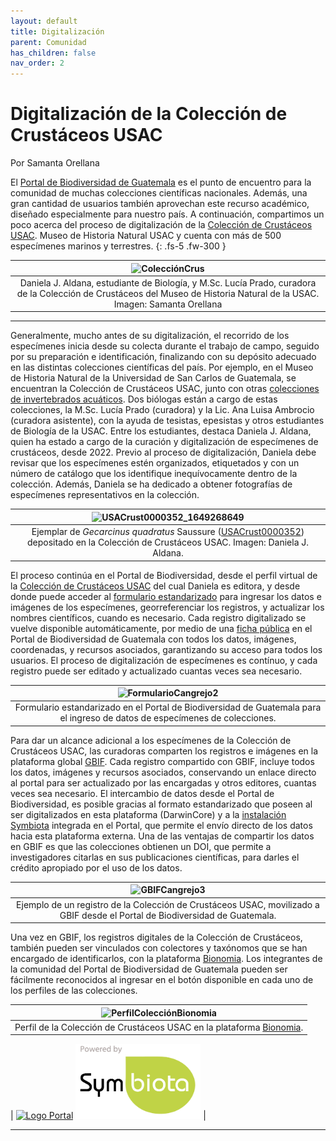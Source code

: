 ```yaml
---
layout: default
title: Digitalización
parent: Comunidad
has_children: false
nav_order: 2
---
```


# Digitalización de la Colección de Crustáceos USAC
Por Samanta Orellana

El [Portal de Biodiversidad de Guatemala](https://biodiversidad.gt) es el punto de encuentro para la comunidad de muchas colecciones científicas nacionales. Además, una gran cantidad de usuarios también aprovechan este recurso académico, diseñado especialmente para nuestro país. A continuación, compartimos un poco acerca del proceso de digitalización de la [Colección de Crustáceos USAC](https://tinyurl.com/usacru). Museo de Historia Natural USAC y cuenta con más de 500 especímenes marinos y terrestres.
{: .fs-5 .fw-300 }

|![ColecciónCrus](https://github.com/GuatemalaPortal/guatemalaportal.github.io/assets/69399374/b395a673-95fb-4100-8029-4299d0cc43d6)|
|:--:|
|Daniela J. Aldana, estudiante de Biología, y M.Sc. Lucía Prado, curadora de la Colección de Crustáceos del Museo de Historia Natural de la USAC. Imagen: Samanta Orellana|

---

Generalmente, mucho antes de su digitalización, el recorrido de los especímenes inicia desde su colecta durante el trabajo de campo, seguido por su preparación e identificación, finalizando con su depósito adecuado en las distintas colecciones científicas del país. Por ejemplo, en el Museo de Historia Natural de la Universidad de San Carlos de Guatemala, se encuentran la Colección de Crustáceos USAC, junto con otras [colecciones de invertebrados acuáticos](https://cbm.ccqqfar.usac.edu.gt/inicio/coleccion-de-invertebrados-acuaticos/). Dos biólogas están a cargo de estas colecciones, la M.Sc. Lucía Prado (curadora) y la Lic. Ana Luisa Ambrocio (curadora asistente), con la ayuda de tesistas, epesistas y otros estudiantes de Biología de la USAC. Entre los estudiantes, destaca Daniela J. Aldana, quien ha estado a cargo de la curación y digitalización de especímenes de crustáceos, desde 2022. Previo al proceso de digitalización, Daniela debe revisar que los especímenes estén organizados, etiquetados y con un número de catálogo que los identifique inequívocamente dentro de la colección. Además, Daniela se ha dedicado a obtener fotografías de especímenes representativos en la colección.

|![USACrust0000352_1649268649](https://github.com/GuatemalaPortal/guatemalaportal.github.io/assets/69399374/23c0b73c-44f5-4af9-8ed8-4dfc9f6b28a6)|
|:--:|
|Ejemplar de _Gecarcinus quadratus_ Saussure ([USACrust0000352](SACrust0000352 )) depositado en la Colección de Crustáceos USAC. Imagen: Daniela J. Aldana.|


El proceso continúa en el Portal de Biodiversidad, desde el perfil virtual de la [Colección de Crustáceos USAC](https://tinyurl.com) del cual Daniela es editora, y desde donde puede acceder al [formulario estandarizado](https://guatemalaportal.github.io/docs/colecciones/intro/datos/ingresodatos/) para ingresar los datos e imágenes de los especímenes, georreferenciar los registros, y actualizar los nombres científicos, cuando es necesario. Cada registro digitalizado se vuelve disponible automáticamente, por medio de una [ficha pública](https://biodiversidad.gt/portal/collections/individual/index.php?occid=308055) en el Portal de Biodiversidad de Guatemala con todos los datos, imágenes, coordenadas, y recursos asociados, garantizando su acceso para todos los usuarios. El proceso de digitalización de especímenes es contínuo, y cada registro puede ser editado y actualizado cuantas veces sea necesario. 

|![FormularioCangrejo2](https://github.com/GuatemalaPortal/guatemalaportal.github.io/assets/69399374/771a953e-c7bb-4812-8bec-2189ae9cfd16)|
|:--:|
|Formulario estandarizado en el Portal de Biodiversidad de Guatemala para el ingreso de datos de especímenes de colecciones.|

Para dar un alcance adicional a los especímenes de la Colección de Crustáceos USAC, las curadoras comparten los registros e imágenes en la plataforma global [GBIF](https://guatemalaportal.github.io/docs/colecciones/gbif/publicar/). Cada registro compartido con GBIF, incluye todos los datos, imágenes y recursos asociados, conservando un enlace directo al portal para ser actualizado por las encargadas y otros editores, cuantas veces sea necesario. El intercambio de datos desde el Portal de Biodiversidad, es posible gracias al formato estandarizado que poseen al ser digitalizados en esta plataforma (DarwinCore) y a la [instalación Symbiota](http://tinyurl.com/portalgbif) integrada en el Portal, que permite el envío directo de los datos hacia esta plataforma externa. Una de las ventajas de compartir los datos en GBIF es que las colecciones obtienen un DOI, que permite a investigadores citarlas en sus publicaciones científicas, para darles el crédito apropiado por el uso de los datos.

|![GBIFCangrejo3](https://github.com/GuatemalaPortal/guatemalaportal.github.io/assets/69399374/8de5b004-6c41-479b-92b3-9dc0ad8d5891)|
|:--:|
|Ejemplo de un registro de la Colección de Crustáceos USAC, movilizado a GBIF desde el Portal de Biodiversidad de Guatemala.|

Una vez en GBIF, los registros digitales de la Colección de Crustáceos, también pueden ser vinculados con colectores y taxónomos que se han encargado de identificarlos, con la plataforma [Bionomia](https://guatemalaportal.github.io/docs/colecciones/bionomia/). Los integrantes de la comunidad del Portal de Biodiversidad de Guatemala pueden ser fácilmente reconocidos al ingresar en el botón disponible en cada uno de los perfiles de las colecciones.

|![PerfilColecciónBionomia](https://github.com/GuatemalaPortal/guatemalaportal.github.io/assets/69399374/c3db479b-3a47-4920-8e40-6ff002281391)|
|:--:|
|Perfil de la Colección de Crustáceos USAC en la plataforma [Bionomia](https://es.bionomia.net/dataset/049fe945-6ef0-445a-bd88-f7337af1bb90).|

| [<img src="https://github.com/ksorellana/ksorellana.github.io/blob/main/_layouts/LogoPortalFotos.jpg?raw=true" alt="Logo Portal" width="300" height="300">](https://biodiversidad.gt/portal/)  [<img src="https://github.com/GuatemalaPortal/guatemalaportal.github.io/blob/main/static/PowerdBy.jpg?raw=true" alt="Logo Symbiota" width="200" height="120" >](https://symbiota.org/es) |

---

